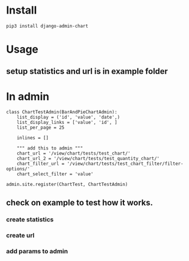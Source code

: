 # Install
    pip3 install django-admin-chart

# Usage
## setup statistics and url is in example folder

# In admin
    class ChartTestAdmin(BarAndPieChartAdmin):
        list_display = ('id', 'value', 'date',)
        list_display_links = ['value', 'id', ]
        list_per_page = 25
    
        inlines = []
    
        """ add this to admin """
        chart_url = '/view/chart/tests/test_chart/'
        chart_url_2 = '/view/chart/tests/test_quantity_chart/'
        chart_filter_url = '/view/chart/tests/test_chart_filter/filter-options/'
        chart_select_filter = 'value'

    admin.site.register(ChartTest, ChartTestAdmin)

## check on example to test how it works.
### create statistics
### create url
### add params to admin
    